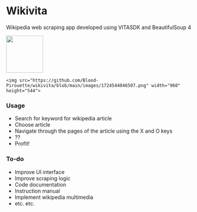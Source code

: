 # Wikivita

Wikipedia web scraping app developed using VITASDK and BeautifulSoup 4

[
]()

<img src="https://github.com/Blood-Pirouette/wikivita/blob/main/images/1724543757383.png" width="100" height="100">



```
<img src="https://github.com/Blood-Pirouette/wikivita/blob/main/images/1724544046507.png" width="960" height="544">
```





### Usage

- Search for keyword for wikipedia article
- Choose article
- Navigate through the pages of the article using the X and O keys
- ??
- Profit!

### To-do

- Improve UI interface
- Improve scraping logic
- Code documentation
- Instruction manual
- Implement wikipedia multimedia
- etc. etc.
